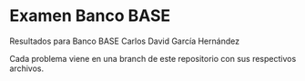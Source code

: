 # Examen Banco BASE
Resultados para Banco BASE
Carlos David García Hernández

Cada problema viene en una branch de este repositorio con sus respectivos archivos.
